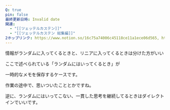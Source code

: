 ```yaml
---
Q: true
pin: false
最終更新日時: Invalid date
関連:
  - "[[ツェッテルカステン]]"
  - "[[ツェッテルカステン 総集編]]"
2ホップリンク: https://www.notion.so/16c75a74006c45118ce11a1ece06d565, https://www.notion.so/1757c65d4571409d9e521b6cbac7c2a9, https://www.notion.so/37dc6fa32cfe48cdb6ee6c64ce354faa, https://www.notion.so/867aff5c2797492caa1121f3897725b3, https://www.notion.so/b86c546584f542cc9eb8942de211474e, https://www.notion.so/de1a387e8d794b6f838965678c58c1f7, https://www.notion.so/f70ff87543654b5d8055e58910345f23, https://www.notion.so/fd84e2adb42e4117a5d6424a9fbbcc54,https://www.notion.so/b86c546584f542cc9eb8942de211474e
---
```

  

情報がランダムに入ってくるときと、リニアに入ってくるときは分けた方がいい

ここで述べられている「ランダムにはいってくるとき」が

一時的なメモを保存するケースです。

作業の途中で、思いついたこととかですね。

  

逆に、ランダムにはいってこない、一貫した思考を継続してるときはダイレクトインでいいです。